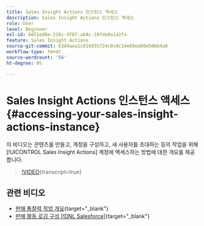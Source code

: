 ```yaml
---
title: Sales Insight Actions 인스턴스 액세스
description: Sales Insight Actions 인스턴스 액세스
role: User
level: Beginner
exl-id: 6851ed6e-216c-4f07-ab4c-18fde0a142fa
feature: Sales Insight Actions
source-git-commit: 63d4aea1c818d35724c0cdc14e69ea00eb06b4a0
workflow-type: tm+mt
source-wordcount: '56'
ht-degree: 0%

---
```


# Sales Insight Actions 인스턴스 액세스 {#accessing-your-sales-insight-actions-instance}

이 비디오는 콘텐츠를 만들고, 계정을 구성하고, 새 사용자를 초대하는 등의 작업을 위해 [!UICONTROL Sales Insight Actions] 계정에 액세스하는 방법에 대한 개요를 제공합니다.

>[!VIDEO](https://video.tv.adobe.com/v/340925/?quality=12&learn=on){transcript=true}

## 관련 비디오

* [판매 통찰력 작업 개요](/help/sales-insight-actions/sales-insight-actions-overview.md){target="_blank"}
* [판매 활동 로깅 구성 [!DNL Salesforce]](/help/sales-insight-actions/configure-sales-activity-logging-to-salesforce.md){target="_blank"}
